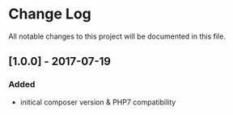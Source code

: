 # Change Log
All notable changes to this project will be documented in this file.

## [1.0.0] - 2017-07-19

### Added
- initical composer version & PHP7 compatibility
